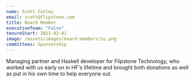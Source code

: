 ```yaml
---
name: Scott Conley
email: scott@flipstone.com
title: Board Member
executiveTeam: "False"
tenureStart: 2021-02-01
image: /assets/images/board-members/sc.png
committees: Sponsorship
---
```

Managing partner and Haskell developer for Flipstone Technology, who worked with us early on in HF's lifetime and brought both donations as well as put in his own time to help everyone out.

